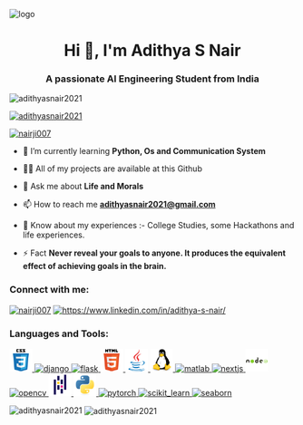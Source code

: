 ![logo](https://github.com/ADITHYASNAIR2021/ADITHYASNAIR2021/blob/main/Banner_git.png)

<h1 align="center">Hi 👋, I'm Adithya S Nair</h1>
<h3 align="center">A passionate AI Engineering Student from India</h3>

<p align="left"> <img src="https://komarev.com/ghpvc/?username=adithyasnair2021&label=Profile%20views&color=0e75b6&style=flat" alt="adithyasnair2021" /> </p>

<p align="left"> <a href="https://github.com/ryo-ma/github-profile-trophy"><img src="https://github-profile-trophy.vercel.app/?username=adithyasnair2021&theme=onedark" alt="adithyasnair2021" /></a> </p>

<p align="left"> <a href="https://twitter.com/nairji007" target="blank"><img src="https://img.shields.io/twitter/follow/nairji007?logo=twitter&style=for-the-badge" alt="nairji007" /></a> </p>

- 🌱 I’m currently learning **Python, Os and Communication System**

- 👨‍💻 All of my projects are available at this Github 

- 💬 Ask me about **Life and Morals**

- 📫 How to reach me **adithyasnair2021@gmail.com**

- 📄 Know about my experiences :- College Studies, some Hackathons and life experiences.

- ⚡ Fact **Never reveal your goals to anyone. It produces the equivalent effect of achieving goals in the brain.**

<h3 align="left">Connect with me:</h3>
<p align="left">
<a href="https://twitter.com/nairji007" target="blank"><img align="center" src="https://raw.githubusercontent.com/rahuldkjain/github-profile-readme-generator/master/src/images/icons/Social/twitter.svg" alt="nairji007" height="30" width="40" /></a>
<a href="https://linkedin.com/in/https://www.linkedin.com/in/adithya-s-nair/" target="blank"><img align="center" src="https://raw.githubusercontent.com/rahuldkjain/github-profile-readme-generator/master/src/images/icons/Social/linked-in-alt.svg" alt="https://www.linkedin.com/in/adithya-s-nair/" height="30" width="40" /></a>
</p>

<h3 align="left">Languages and Tools:</h3>
<p align="left"> <a href="https://www.w3schools.com/css/" target="_blank" rel="noreferrer"> <img src="https://raw.githubusercontent.com/devicons/devicon/master/icons/css3/css3-original-wordmark.svg" alt="css3" width="40" height="40"/> </a> <a href="https://www.djangoproject.com/" target="_blank" rel="noreferrer"> <img src="https://cdn.worldvectorlogo.com/logos/django.svg" alt="django" width="40" height="40"/> </a> <a href="https://flask.palletsprojects.com/" target="_blank" rel="noreferrer"> <img src="https://www.vectorlogo.zone/logos/pocoo_flask/pocoo_flask-icon.svg" alt="flask" width="40" height="40"/> </a> <a href="https://www.w3.org/html/" target="_blank" rel="noreferrer"> <img src="https://raw.githubusercontent.com/devicons/devicon/master/icons/html5/html5-original-wordmark.svg" alt="html5" width="40" height="40"/> </a> <a href="https://www.java.com" target="_blank" rel="noreferrer"> <img src="https://raw.githubusercontent.com/devicons/devicon/master/icons/java/java-original.svg" alt="java" width="40" height="40"/> </a> <a href="https://www.linux.org/" target="_blank" rel="noreferrer"> <img src="https://raw.githubusercontent.com/devicons/devicon/master/icons/linux/linux-original.svg" alt="linux" width="40" height="40"/> </a> <a href="https://www.mathworks.com/" target="_blank" rel="noreferrer"> <img src="https://upload.wikimedia.org/wikipedia/commons/2/21/Matlab_Logo.png" alt="matlab" width="40" height="40"/> </a> <a href="https://nextjs.org/" target="_blank" rel="noreferrer"> <img src="https://cdn.worldvectorlogo.com/logos/nextjs-2.svg" alt="nextjs" width="40" height="40"/> </a> <a href="https://nodejs.org" target="_blank" rel="noreferrer"> <img src="https://raw.githubusercontent.com/devicons/devicon/master/icons/nodejs/nodejs-original-wordmark.svg" alt="nodejs" width="40" height="40"/> </a> <a href="https://opencv.org/" target="_blank" rel="noreferrer"> <img src="https://www.vectorlogo.zone/logos/opencv/opencv-icon.svg" alt="opencv" width="40" height="40"/> </a> <a href="https://pandas.pydata.org/" target="_blank" rel="noreferrer"> <img src="https://raw.githubusercontent.com/devicons/devicon/2ae2a900d2f041da66e950e4d48052658d850630/icons/pandas/pandas-original.svg" alt="pandas" width="40" height="40"/> </a> <a href="https://www.python.org" target="_blank" rel="noreferrer"> <img src="https://raw.githubusercontent.com/devicons/devicon/master/icons/python/python-original.svg" alt="python" width="40" height="40"/> </a> <a href="https://pytorch.org/" target="_blank" rel="noreferrer"> <img src="https://www.vectorlogo.zone/logos/pytorch/pytorch-icon.svg" alt="pytorch" width="40" height="40"/> </a> <a href="https://scikit-learn.org/" target="_blank" rel="noreferrer"> <img src="https://upload.wikimedia.org/wikipedia/commons/0/05/Scikit_learn_logo_small.svg" alt="scikit_learn" width="40" height="40"/> </a> <a href="https://seaborn.pydata.org/" target="_blank" rel="noreferrer"> <img src="https://seaborn.pydata.org/_images/logo-mark-lightbg.svg" alt="seaborn" width="40" height="40"/> </a> </p>

<p><img align="left" src="https://github-readme-stats.vercel.app/api/top-langs?username=adithyasnair2021&show_icons=true&locale=en&layout=compact" alt="adithyasnair2021" /></p>

<p>&nbsp;<img align="center" src="https://github-readme-stats.vercel.app/api?username=adithyasnair2021&show_icons=true&locale=en" alt="adithyasnair2021" /></p>
